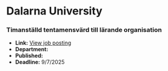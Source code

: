 # Dalarna University

### Timanställd tentamensvärd till lärande organisation
- **Link:** [View job posting](https://www.du.se/en/about-du/career-opportunities/vacant-positions/vacant-position/?job=2585)
- **Department:** 
- **Published:** 
- **Deadline:** 9/7/2025


